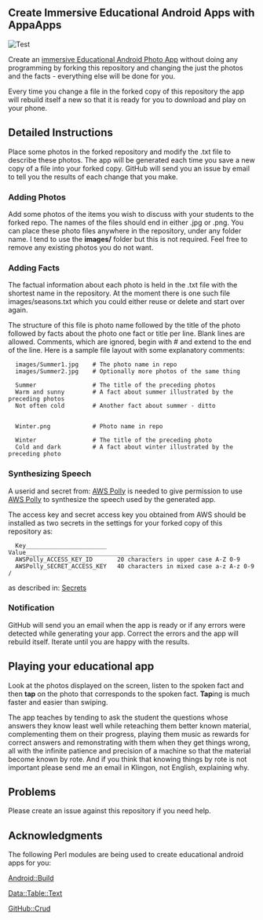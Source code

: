 ## Create Immersive Educational Android Apps with AppaApps

![Test](https://github.com/philiprbrenan/AppaAppsGitHubPhotoApp/workflows/Test/badge.svg)

Create an [immersive Educational Android Photo
App](https://github.com/philiprbrenan/AppaAppsGitHubPhotoApp/raw/main/AppaAppsGitHubPhotoApp.apk)
without doing any programming by forking this repository and changing the just
the photos and the facts - everything else will be done for you.

Every time you change a file in the forked copy of this repository the app will
rebuild itself a new so that it is ready for you to download and play on your
phone.

## Detailed Instructions

Place some photos in the forked repository and modify the .txt file to describe
these photos.  The app will be generated each time you save a new copy of a
file into your forked copy. GitHub will send you an issue by email to tell you
the results of each change that you make.

### Adding Photos

Add some photos of the items you wish to discuss with your students to the
forked repo.  The names of the files should end in either .jpg or .png. You can
place these photo files anywhere in the repository, under any folder name.  I
tend to use the __images/__ folder but this is not required. Feel free to remove
any existing photos you do not want.

### Adding Facts

The factual information about each photo is held in the .txt file with the
shortest name in the repository.  At the moment there is one such file
images/seasons.txt which you could either reuse or delete and start over again.

The structure of this file is photo name followed by the title of the photo
followed by facts about the photo one fact or title per line.  Blank lines are
allowed.  Comments, which are ignored, begin with # and extend to the end of
the line.  Here is a sample file layout with some explanatory comments:

~~~~
  images/Summer1.jpg    # The photo name in repo
  images/Summer2.jpg    # Optionally more photos of the same thing

  Summer                # The title of the preceding photos
  Warm and sunny        # A fact about summer illustrated by the preceding photos
  Not often cold        # Another fact about summer - ditto


  Winter.png            # Photo name in repo

  Winter                # The title of the preceding photo
  Cold and dark         # A fact about winter illustrated by the preceding photo
~~~~

### Synthesizing Speech

A userid and secret from:
[AWS Polly](https://docs.aws.amazon.com/polly/latest/dg/security-iam.html#security_iam_authentication)
is needed to give permission to use [AWS Polly](https://aws.amazon.com/polly/)
to synthesize the speech used by the generated app.

The access key and secret access key you obtained from AWS should be installed
as two secrets in the settings for your forked copy of this repository as:

~~~~
  Key_______________________   Value____________________________________
  AWSPolly_ACCESS_KEY_ID       20 characters in upper case A-Z 0-9
  AWSPolly_SECRET_ACCESS_KEY   40 characters in mixed case a-z A-z 0-9 /
~~~~

as described in:
[Secrets](https://docs.github.com/en/free-pro-team@latest/actions/reference/encrypted-secrets#creating-encrypted-secrets-for-a-repository)

### Notification

GitHub will send you an email when the app is ready or if any errors were
detected while generating your app.  Correct the errors and the app will
rebuild itself. Iterate until you are happy with the results.

## Playing your educational app

Look at the photos displayed on the screen, listen to the spoken fact and then
**tap** on the photo that corresponds to the spoken fact. **Tap**ing is much
faster and easier than swiping.

The app teaches by tending to ask the student the questions whose answers they
know least well while reteaching them better known material, complementing them
on their progress, playing them music as rewards for correct answers and
remonstrating with them when they get things wrong, all with the infinite
patience and precision of a machine so that the material become known by rote.
And if you think that knowing things by rote is not important please send me an
email in Klingon, not English, explaining why.

## Problems

Please create an issue against this repository if you need help.

## Acknowledgments

The following Perl modules are being used to create educational android apps
for you:

  [Android::Build](https://metacpan.org/pod/Android::Build)

  [Data::Table::Text](https://metacpan.org/pod/Data::Table::Text)

  [GitHub::Crud](https://metacpan.org/pod/GitHub::Crud)
